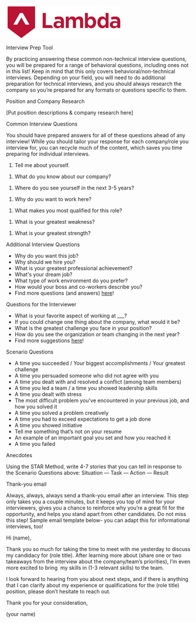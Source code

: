 <span class="c10 c18"> </span><span style="
          overflow: hidden;
          display: inline-block;
          margin: 0px 0px;
          border: 0px solid #000000;
          transform: rotate(0rad) translateZ(0px);
          -webkit-transform: rotate(0rad) translateZ(0px);
          width: 308.16px;
          height: 86.5px;
        ">![](images/image1.png)</span>

<span class="c24">Interview Prep Tool</span>

<span class="c16">By practicing answering these common non-technical interview questions, you will be prepared for a range of behavioral questions, including ones not in this list! Keep in mind that this only covers behavioral/non-technical interviews. Depending on your field, you will need to do additional preparation for technical interviews, and you should always research the company so you’re prepared for any formats or questions specific to them. </span>

<span class="c10 c18"></span>

<span class="c10 c9">Position and Company Research</span>

<span class="c21"></span>

<span class="c2">\[Put position descriptions & company research here\]</span>

<span class="c10 c9"></span>

<span class="c9 c10">Common Interview Questions</span>

<span class="c2">You should have prepared answers for all of these questions ahead of any interview! While you should tailor your response for each company/role you interview for, you can recycle much of the content, which saves you time preparing for individual interviews.</span>

<span class="c2"></span>

1.  <span class="c9 c13">Tell me about yourself.</span>

<span class="c11 c9"></span>

1.  <span class="c11 c9">What do you know about our company?</span>

<span class="c11 c9"></span>

1.  <span class="c9 c13">Where do you see yourself in the next 3-5 years?</span>

<span class="c9 c11"></span>

1.  <span class="c9 c13">Why do you want to work here?</span>

<span class="c11 c9"></span>

1.  <span class="c9 c13">What makes you most qualified for this role?</span>

<span class="c11 c9"></span>

1.  <span class="c9 c13">What is your greatest weakness?</span>

<span class="c11 c9"></span>

1.  <span class="c9 c13">What is your greatest strength? </span>

<span class="c10 c9"></span>

<span class="c10 c9"></span>

<span class="c10 c9">Additional Interview Questions</span>

-   <span class="c2">Why do you want this job?</span>
-   <span class="c2">Why should we hire you?</span>
-   <span class="c2">What is your greatest professional achievement?</span>
-   <span class="c2">What's your dream job?</span>
-   <span class="c2">What type of work environment do you prefer?</span>
-   <span class="c2">How would your boss and co-workers describe you?</span>
-   <span class="c3">Find more questions (and answers) </span><span class="c14 c3"><a href="https://www.google.com/url?q=https://zety.com/blog/why-should-we-hire-you&amp;sa=D&amp;source=editors&amp;ust=1625517550599000&amp;usg=AOvVaw3Dnm5XJA2TLcUEICeZqyGe" class="c20">here</a></span><span class="c3">! </span>

<span class="c10 c9"></span>

<span class="c10 c9">Questions for the Interviewer</span>

-   <span class="c2">What is your favorite aspect of working at \_\_\_?</span>
-   <span class="c2">If you could change one thing about the company, what would it be?</span>
-   <span class="c2">What is the greatest challenge you face in your position?</span>
-   <span class="c2">How do you see the organization or team changing in the next year?</span>
-   <span class="c3">Find more suggestions </span><span class="c3 c14"><a href="https://www.google.com/url?q=https://counter-interview.dev/examples/10-questions-you-should-ask-in-a-web-dev-interview&amp;sa=D&amp;source=editors&amp;ust=1625517550600000&amp;usg=AOvVaw0VxfGYxHVfwFrqQstPV9xe" class="c20">here</a></span><span class="c3">!</span>

<span class="c10 c9"></span>

<span class="c10 c9">Scenario Questions</span>

-   <span class="c2">A time you succeeded / Your biggest accomplishments / Your greatest challenge</span>
-   <span class="c2">A time you persuaded someone who did not agree with you</span>
-   <span class="c2">A time you dealt with and resolved a conflict (among team members)</span>
-   <span class="c2">A time you led a team / a time you showed leadership skills</span>
-   <span class="c2">A time you dealt with stress</span>
-   <span class="c2">The most difficult problem you've encountered in your previous job, and how you solved it</span>
-   <span class="c2">A time you solved a problem creatively</span>
-   <span class="c2">A time you had to exceed expectations to get a job done</span>
-   <span class="c2">A time you showed initiative</span>
-   <span class="c2">Tell me something that’s not on your resume</span>
-   <span class="c2">An example of an important goal you set and how you reached it</span>
-   <span class="c2">A time you failed</span>

<span class="c10 c9"></span>

<span class="c10 c9">Anecdotes </span>

<span class="c3">Using the STAR Method, write 4-7 stories that you can tell in response to the Scenario Questions above: </span><span class="c9">Situation — Task — Action — Result</span>

<span class="c10 c18"></span>

<span class="c10 c9">Thank-you email </span>

<span class="c3">Always, always, </span><span class="c9 c13">always</span><span class="c3"> send a thank-you email after an interview. This step only takes you a couple minutes, but it keeps you top of mind for your interviewers, gives you a chance to reinforce why you’re a great fit for the opportunity, and helps you stand apart from other candidates. </span><span class="c9 c13">Do not miss this step!</span><span class="c2"> Sample email template below- you can adapt this for informational interviews, too!</span>

<span class="c21"></span>

<span class="c1">Hi (name),</span>

<span class="c1"></span>

<span class="c1">Thank you so much for taking the time to meet with me yesterday to discuss my candidacy for (role title). After learning more about (share one or two takeaways from the interview about the company/team’s priorities), I’m even more excited to bring  my skills in (1-3 relevant skills) to the team. </span>

<span class="c1"></span>

<span class="c1">I look forward to hearing from you about next steps, and if there is anything that I can clarify about my experience or qualifications for the (role title) position, please don’t hesitate to reach out. </span>

<span class="c1"></span>

<span class="c1">Thank you for your consideration,</span>

<span class="c3 c22">(your name)</span>
